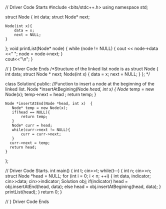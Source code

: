 
// Driver Code Starts
#include <bits/stdc++.h> 
using namespace std; 

struct Node
{
    int data;
    struct Node* next;
    
    Node(int x){
        data = x;
        next = NULL;
    }
};
void printList(Node* node) 
{ 
    while (node != NULL) { 
        cout << node->data <<" "; 
        node = node->next; 
  }  
  cout<<"\n";
} 



// } Driver Code Ends
/*Structure of the linked list node is as
struct Node {
  int data;
  struct Node * next;
  Node(int x) {
    data = x;
    next = NULL;
  }
}; */

class Solution{
  public:
    //Function to insert a node at the beginning of the linked list.
    Node *insertAtBegining(Node *head, int x) {
       Node* temp = new Node(x);
       temp->next = head ;
       return temp;
    }

    Node *insertAtEnd(Node *head, int x)  {
       Node* temp = new Node(x);
       if(head == NULL){
           return temp;
       }
       Node* curr = head;
       while(curr->next != NULL){
           curr = curr->next;
       }
      curr->next = temp;
      return head;
    }
};


// Driver Code Starts.
int main() 
{ 
    int t;
    cin>>t;
    while(t--)
    {
        int n;
        cin>>n;
        struct Node *head = NULL;
        for (int i = 0; i < n; ++i)
        {
            int data, indicator;
            cin>>data;
            cin>>indicator;
            Solution obj;
            if(indicator)
                head = obj.insertAtEnd(head, data); 
            else
                head = obj.insertAtBegining(head, data);
        }
        printList(head); 
    }
    return 0; 
} 


// } Driver Code Ends
